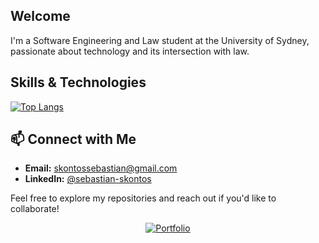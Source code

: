 ## Welcome

I'm a Software Engineering and Law student at the University of Sydney, passionate about technology and its intersection with law.

## Skills & Technologies
[![Top Langs](https://github-readme-stats.vercel.app/api/top-langs/?username=sebskontos&hide=Jupyter%20Notebook&layout=donut&langs_count=6)](https://github.com/anuraghazra/github-readme-stats)

## 📫 Connect with Me
* **Email:** skontossebastian@gmail.com
* **LinkedIn:** [@sebastian-skontos](https://www.linkedin.com/in/sebastian-skontos/)

Feel free to explore my repositories and reach out if you'd like to collaborate!

<p align="center">
	<a href="https://www.sebskontos.com"><img src="https://img.shields.io/badge/-View%20Portfolio-informational?logo=googlechrome&logoColor=white&style=flat" alt="Portfolio"></a>
</p>

